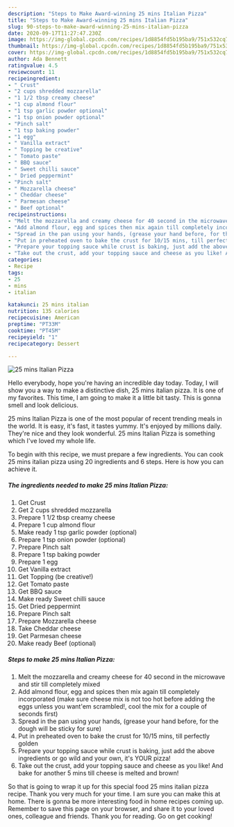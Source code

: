 ```yaml
---
description: "Steps to Make Award-winning 25 mins Italian Pizza"
title: "Steps to Make Award-winning 25 mins Italian Pizza"
slug: 90-steps-to-make-award-winning-25-mins-italian-pizza
date: 2020-09-17T11:27:47.230Z
image: https://img-global.cpcdn.com/recipes/1d8854fd5b195ba9/751x532cq70/25-mins-italian-pizza-recipe-main-photo.jpg
thumbnail: https://img-global.cpcdn.com/recipes/1d8854fd5b195ba9/751x532cq70/25-mins-italian-pizza-recipe-main-photo.jpg
cover: https://img-global.cpcdn.com/recipes/1d8854fd5b195ba9/751x532cq70/25-mins-italian-pizza-recipe-main-photo.jpg
author: Ada Bennett
ratingvalue: 4.5
reviewcount: 11
recipeingredient:
- " Crust"
- "2 cups shredded mozzarella"
- "1 1/2 tbsp creamy cheese"
- "1 cup almond flour"
- "1 tsp garlic powder optional"
- "1 tsp onion powder optional"
- "Pinch salt"
- "1 tsp baking powder"
- "1 egg"
- " Vanilla extract"
- " Topping be creative"
- " Tomato paste"
- " BBQ sauce"
- " Sweet chilli sauce"
- " Dried peppermint"
- "Pinch salt"
- " Mozzarella cheese"
- " Cheddar cheese"
- " Parmesan cheese"
- " Beef optional"
recipeinstructions:
- "Melt the mozzarella and creamy cheese for 40 second in the microwave and stir till completely mixed"
- "Add almond flour, egg and spices then mix again till completely incorporated (make sure cheese mix is not too hot before adding the eggs unless you want&#39;em scrambled!, cool the mix for a couple of seconds first)"
- "Spread in the pan using your hands, (grease your hand before, for the dough will be sticky for sure)"
- "Put in preheated oven to bake the crust for 10/15 mins, till perfectly golden"
- "Prepare your topping sauce while crust is baking, just add the above ingredients or go wild and your own, it&#39;s YOUR pizza!"
- "Take out the crust, add your topping sauce and cheese as you like! And bake for another 5 mins till cheese is melted and brown!"
categories:
- Recipe
tags:
- 25
- mins
- italian

katakunci: 25 mins italian 
nutrition: 135 calories
recipecuisine: American
preptime: "PT33M"
cooktime: "PT45M"
recipeyield: "1"
recipecategory: Dessert

---
```



![25 mins Italian Pizza](https://img-global.cpcdn.com/recipes/1d8854fd5b195ba9/751x532cq70/25-mins-italian-pizza-recipe-main-photo.jpg)

Hello everybody, hope you're having an incredible day today. Today, I will show you a way to make a distinctive dish, 25 mins italian pizza. It is one of my favorites. This time, I am going to make it a little bit tasty. This is gonna smell and look delicious.



25 mins Italian Pizza is one of the most popular of recent trending meals in the world. It is easy, it's fast, it tastes yummy. It's enjoyed by millions daily. They're nice and they look wonderful. 25 mins Italian Pizza is something which I've loved my whole life.


To begin with this recipe, we must prepare a few ingredients. You can cook 25 mins italian pizza using 20 ingredients and 6 steps. Here is how you can achieve it.

<!--inarticleads1-->

##### The ingredients needed to make 25 mins Italian Pizza:

1. Get  Crust
1. Get 2 cups shredded mozzarella
1. Prepare 1 1/2 tbsp creamy cheese
1. Prepare 1 cup almond flour
1. Make ready 1 tsp garlic powder (optional)
1. Prepare 1 tsp onion powder (optional)
1. Prepare Pinch salt
1. Prepare 1 tsp baking powder
1. Prepare 1 egg
1. Get  Vanilla extract
1. Get  Topping (be creative!)
1. Get  Tomato paste
1. Get  BBQ sauce
1. Make ready  Sweet chilli sauce
1. Get  Dried peppermint
1. Prepare Pinch salt
1. Prepare  Mozzarella cheese
1. Take  Cheddar cheese
1. Get  Parmesan cheese
1. Make ready  Beef (optional)




<!--inarticleads2-->

##### Steps to make 25 mins Italian Pizza:

1. Melt the mozzarella and creamy cheese for 40 second in the microwave and stir till completely mixed
1. Add almond flour, egg and spices then mix again till completely incorporated (make sure cheese mix is not too hot before adding the eggs unless you want&#39;em scrambled!, cool the mix for a couple of seconds first)
1. Spread in the pan using your hands, (grease your hand before, for the dough will be sticky for sure)
1. Put in preheated oven to bake the crust for 10/15 mins, till perfectly golden
1. Prepare your topping sauce while crust is baking, just add the above ingredients or go wild and your own, it&#39;s YOUR pizza!
1. Take out the crust, add your topping sauce and cheese as you like! And bake for another 5 mins till cheese is melted and brown!




So that is going to wrap it up for this special food 25 mins italian pizza recipe. Thank you very much for your time. I am sure you can make this at home. There is gonna be more interesting food in home recipes coming up. Remember to save this page on your browser, and share it to your loved ones, colleague and friends. Thank you for reading. Go on get cooking!
